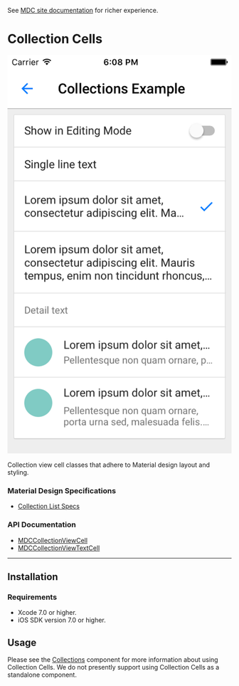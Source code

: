 <!--{% if site.link_to_site == "true" %}-->
See <a href="https://material-ext.appspot.com/mdc-ios-preview/components/CollectionCells/">MDC site documentation</a> for richer experience.
<!--{% else %}See <a href="https://github.com/google/material-components-ios/tree/develop/components/CollectionCells">GitHub</a> for README documentation.{% endif %}-->

# Collection Cells

![Collections](docs/assets/collections_screenshot.png)
<!--{: .ios-screenshot .right }-->

Collection view cell classes that adhere to Material design layout and styling.
<!--{: .intro :}-->

### Material Design Specifications

<ul class="icon-list">
  <li class="icon-link"><a href="https://www.google.com/design/spec/components/lists.html#lists-specs">Collection List Specs</a></li>
</ul>

### API Documentation

<ul class="icon-list">
  <li class="icon-link"><a href="apidocs/Classes/MDCCollectionViewCell.html">MDCCollectionViewCell</a></li>
  <li class="icon-link"><a href="apidocs/Classes/MDCCollectionViewTextCell.html">MDCCollectionViewTextCell</a></li>
</ul>

- - -

## Installation

### Requirements

- Xcode 7.0 or higher.
- iOS SDK version 7.0 or higher.

## Usage

Please see the [Collections](../Collections/) component for more information about using Collection
Cells. We do not presently support using Collection Cells as a standalone component.
